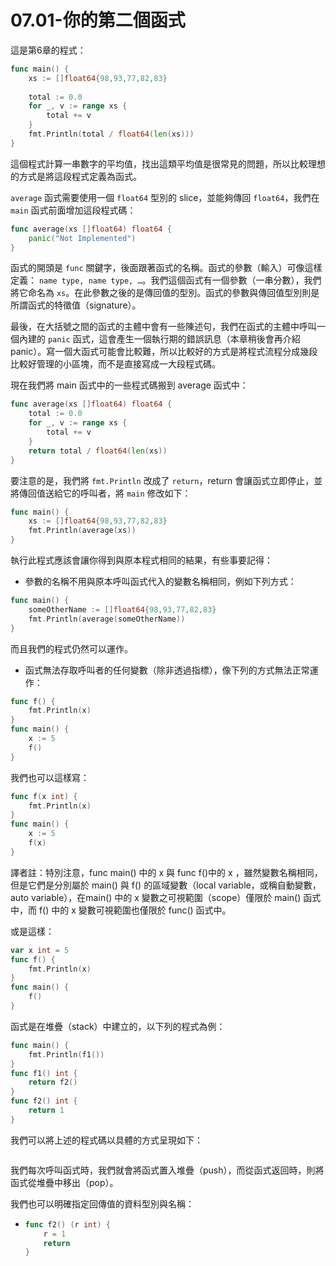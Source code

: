 # 07.01-你的第二個函式



這是第6章的程式：

```go
func main() {
    xs := []float64{98,93,77,82,83}
    
    total := 0.0
    for _, v := range xs {
        total += v
    }
    fmt.Println(total / float64(len(xs)))
}
```

這個程式計算一串數字的平均值，找出這類平均值是很常見的問題，所以比較理想的方式是將這段程式定義為函式。

`average` 函式需要使用一個 `float64` 型別的 slice，並能夠傳回 `float64`，我們在 `main` 函式前面增加這段程式碼：

```go
func average(xs []float64) float64 {
    panic("Not Implemented")
}
```

函式的開頭是 `func` 關鍵字，後面跟著函式的名稱。函式的參數（輸入）可像這樣定義： `name type, name type, …`。我們這個函式有一個參數（一串分數），我們將它命名為 `xs`。在此參數之後的是傳回值的型別。函式的參數與傳回值型別則是所謂函式的特徵值（signature）。

最後，在大括號之間的函式的主體中會有一些陳述句，我們在函式的主體中呼叫一個內建的 `panic` 函式，這會產生一個執行期的錯誤訊息（本章稍後會再介紹 panic）。寫一個大函式可能會比較難，所以比較好的方式是將程式流程分成幾段比較好管理的小區塊，而不是直接寫成一大段程式碼。

現在我們將 main 函式中的一些程式碼搬到 average 函式中：

```go
func average(xs []float64) float64 {    
    total := 0.0
    for _, v := range xs {
        total += v
    }
    return total / float64(len(xs))
}
```

要注意的是，我們將 `fmt.Println` 改成了 `return`，return 會讓函式立即停止，並將傳回值送給它的呼叫者，將 `main` 修改如下：

```go
func main() {
    xs := []float64{98,93,77,82,83}
    fmt.Println(average(xs))
}
```

執行此程式應該會讓你得到與原本程式相同的結果，有些事要記得：

* 參數的名稱不用與原本呼叫函式代入的變數名稱相同，例如下列方式：

```go
func main() {
    someOtherName := []float64{98,93,77,82,83}
    fmt.Println(average(someOtherName))
}
```

而且我們的程式仍然可以運作。

* 函式無法存取呼叫者的任何變數（除非透過指標），像下列的方式無法正常運作：

```go
func f() {
    fmt.Println(x)
}
func main() {
    x := 5
    f()
}
```

我們也可以這樣寫：

```go
func f(x int) {
    fmt.Println(x)
}
func main() {
    x := 5
    f(x)
}
```

譯者註：特別注意，func main() 中的 x 與 func f()中的 x ，雖然變數名稱相同，但是它們是分別屬於 main() 與 f() 的區域變數（local variable，或稱自動變數，auto variable），在main() 中的 x 變數之可視範圍（scope）僅限於 main() 函式中，而 f() 中的 x 變數可視範圍也僅限於 func() 函式中。

或是這樣：

```go
var x int = 5
func f() {
    fmt.Println(x)
}
func main() {
    f()
}
```

函式是在堆疊（stack）中建立的，以下列的程式為例：

```go
func main() {
    fmt.Println(f1())
}
func f1() int {
    return f2()
}
func f2() int {
    return 1
}
```

我們可以將上述的程式碼以具體的方式呈現如下：

<figure><img src="https://web.archive.org/web/20200228061942im_/https://sites.google.com/site/applezugointroduction/_/rsrc/1401643358907/07-han-shi/07-02.png" alt=""><figcaption></figcaption></figure>

我們每次呼叫函式時，我們就會將函式置入堆疊（push），而從函式返回時，則將函式從堆疊中移出（pop）。

我們也可以明確指定回傳值的資料型別與名稱：

* ```go
  func f2() (r int) {
      r = 1
      return
  }
  ```
